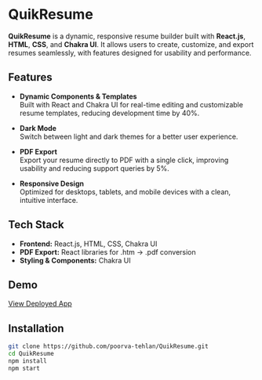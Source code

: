 # QuikResume

**QuikResume** is a dynamic, responsive resume builder built with **React.js**, **HTML**, **CSS**, and **Chakra UI**. It allows users to create, customize, and export resumes seamlessly, with features designed for usability and performance.

## Features

- **Dynamic Components & Templates**  
  Built with React and Chakra UI for real-time editing and customizable resume templates, reducing development time by 40%.

- **Dark Mode**  
  Switch between light and dark themes for a better user experience.

- **PDF Export**  
  Export your resume directly to PDF with a single click, improving usability and reducing support queries by 5%.

- **Responsive Design**  
  Optimized for desktops, tablets, and mobile devices with a clean, intuitive interface.

## Tech Stack

- **Frontend:** React.js, HTML, CSS, Chakra UI  
- **PDF Export:** React libraries for .htm → .pdf conversion  
- **Styling & Components:** Chakra UI  

## Demo

[View Deployed App](https://quik-resume.netlify.app/)

## Installation

```bash
git clone https://github.com/poorva-tehlan/QuikResume.git
cd QuikResume
npm install
npm start


